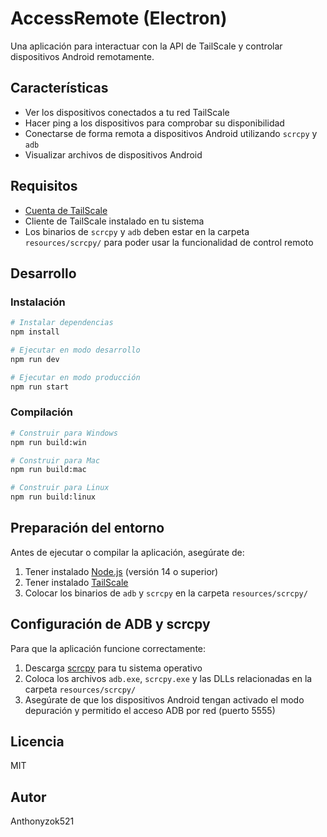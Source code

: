 # AccessRemote (Electron)

Una aplicación para interactuar con la API de TailScale y controlar dispositivos Android remotamente.

## Características

- Ver los dispositivos conectados a tu red TailScale
- Hacer ping a los dispositivos para comprobar su disponibilidad
- Conectarse de forma remota a dispositivos Android utilizando `scrcpy` y `adb`
- Visualizar archivos de dispositivos Android

## Requisitos

- [Cuenta de TailScale](https://tailscale.com/)
- Cliente de TailScale instalado en tu sistema
- Los binarios de `scrcpy` y `adb` deben estar en la carpeta `resources/scrcpy/` para poder usar la funcionalidad de control remoto

## Desarrollo

### Instalación

```bash
# Instalar dependencias
npm install

# Ejecutar en modo desarrollo
npm run dev

# Ejecutar en modo producción
npm run start
```

### Compilación

```bash
# Construir para Windows
npm run build:win

# Construir para Mac
npm run build:mac

# Construir para Linux
npm run build:linux
```

## Preparación del entorno

Antes de ejecutar o compilar la aplicación, asegúrate de:

1. Tener instalado [Node.js](https://nodejs.org/) (versión 14 o superior)
2. Tener instalado [TailScale](https://tailscale.com/download)
3. Colocar los binarios de `adb` y `scrcpy` en la carpeta `resources/scrcpy/`

## Configuración de ADB y scrcpy

Para que la aplicación funcione correctamente:

1. Descarga [scrcpy](https://github.com/Genymobile/scrcpy/releases) para tu sistema operativo
2. Coloca los archivos `adb.exe`, `scrcpy.exe` y las DLLs relacionadas en la carpeta `resources/scrcpy/`
3. Asegúrate de que los dispositivos Android tengan activado el modo depuración y permitido el acceso ADB por red (puerto 5555)

## Licencia

MIT

## Autor

Anthonyzok521

